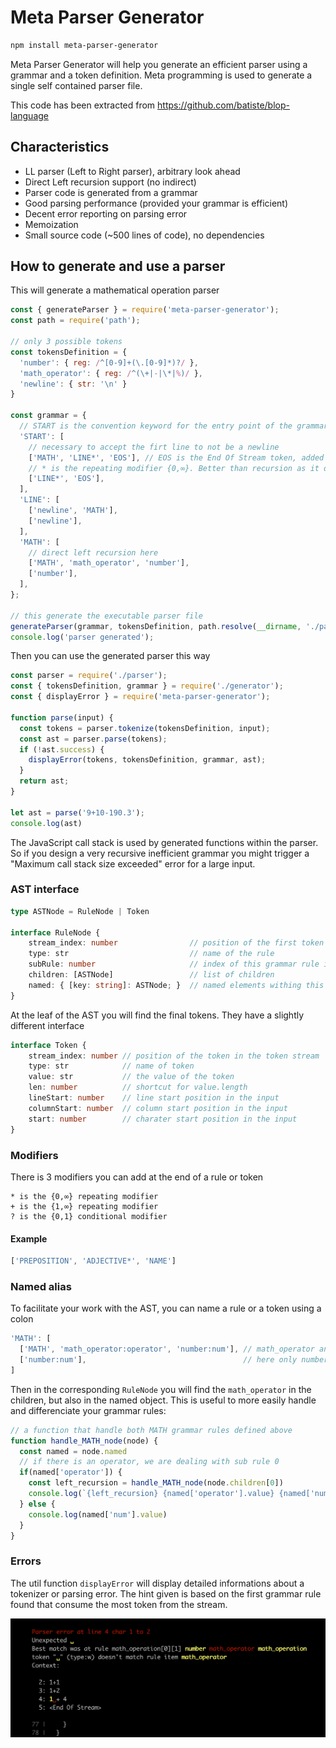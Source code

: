 # Meta Parser Generator

```bash
npm install meta-parser-generator
```

Meta Parser Generator will help you generate an efficient parser using a grammar and a token definition.
Meta programming is used to generate a single self contained parser file.

This code has been extracted from https://github.com/batiste/blop-language

## Characteristics

  * LL parser (Left to Right parser), arbitrary look ahead
  * Direct Left recursion support (no indirect)
  * Parser code is generated from a grammar
  * Good parsing performance (provided your grammar is efficient)
  * Decent error reporting on parsing error
  * Memoization
  * Small source code (~500 lines of code), no dependencies
  
## How to generate and use a parser

This will generate a mathematical operation parser
  
```javascript
const { generateParser } = require('meta-parser-generator');
const path = require('path');

// only 3 possible tokens
const tokensDefinition = {
  'number': { reg: /^[0-9]+(\.[0-9]*)?/ },
  'math_operator': { reg: /^(\+|-|\*|%)/ },
  'newline': { str: '\n' }
}

const grammar = {
  // START is the convention keyword for the entry point of the grammar
  'START': [
    // necessary to accept the firt line to not be a newline
    ['MATH', 'LINE*', 'EOS'], // EOS is the End Of Stream token, added automatically by the tokenizer
    // * is the repeating modifier {0,∞}. Better than recursion as it does not use the call stack
    ['LINE*', 'EOS'],
  ],
  'LINE': [
    ['newline', 'MATH'],
    ['newline'],
  ],
  'MATH': [
    // direct left recursion here
    ['MATH', 'math_operator', 'number'],
    ['number'],
  ],
};

// this generate the executable parser file
generateParser(grammar, tokensDefinition, path.resolve(__dirname, './parser.js'));
console.log('parser generated');
```

Then you can use the generated parser this way

```javascript
const parser = require('./parser');
const { tokensDefinition, grammar } = require('./generator');
const { displayError } = require('meta-parser-generator');

function parse(input) {
  const tokens = parser.tokenize(tokensDefinition, input);
  const ast = parser.parse(tokens);
  if (!ast.success) {
    displayError(tokens, tokensDefinition, grammar, ast);
  }
  return ast;
}

let ast = parse('9+10-190.3');
console.log(ast)
```

The JavaScript call stack is used by generated functions within the parser. So if you design a very recursive inefficient grammar you might trigger a "Maximum call stack size exceeded" error for a large input.

### AST interface

```typescript
type ASTNode = RuleNode | Token

interface RuleNode {
    stream_index: number                // position of the first token for this rule in the token stream
    type: str                           // name of the rule
    subRule: number                     // index of this grammar rule in the subrule array
    children: [ASTNode]                 // list of children
    named: { [key: string]: ASTNode; }  // named elements withing this rule, see named aliases 
}
```

At the leaf of the AST you will find the final tokens. They have a slightly different interface

```typescript
interface Token {
    stream_index: number // position of the token in the token stream
    type: str            // name of token
    value: str           // the value of the token
    len: number          // shortcut for value.length
    lineStart: number    // line start position in the input
    columnStart: number  // column start position in the input
    start: number        // charater start position in the input 
}
```

### Modifiers

There is 3 modifiers you can add at the end of a rule or token

```
* is the {0,∞} repeating modifier 
+ is the {1,∞} repeating modifier
? is the {0,1} conditional modifier
```

#### Example

```typescript
['PREPOSITION', 'ADJECTIVE*', 'NAME']
```

### Named alias

To facilitate your work with the AST, you can name a rule or a token using a colon

```typescript
'MATH': [
  ['MATH', 'math_operator:operator', 'number:num'], // math_operator and number token are named
  ['number:num'],                                   // here only number is named
]
```

Then in the corresponding `RuleNode` you will find the `math_operator` in the children, but also in the named object.
This is useful to more easily handle and differenciate your grammar rules:

```typescript
// a function that handle both MATH grammar rules defined above
function handle_MATH_node(node) {
  const named = node.named
  // if there is an operator, we are dealing with sub rule 0
  if(named['operator']) {
    const left_recursion = handle_MATH_node(node.children[0])
    console.log(`{left_recursion} {named['operator'].value} {named['num'].value}`)
  } else {
    console.log(named['num'].value)
  }
}
```


### Errors

The util function `displayError` will display detailed informations about a tokenizer or parsing error. The hint given
is based on the first grammar rule found that consume the most token from the stream.

<img src="/error.png" width="800">
